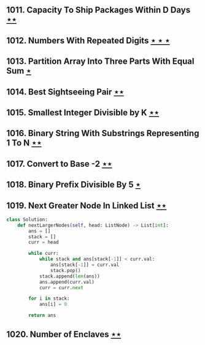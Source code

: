 ## 1011. Capacity To Ship Packages Within D Days [$\star\star$](https://leetcode.com/problems/capacity-to-ship-packages-within-d-days)

## 1012. Numbers With Repeated Digits [$\star\star\star$](https://leetcode.com/problems/numbers-with-repeated-digits)

## 1013. Partition Array Into Three Parts With Equal Sum [$\star$](https://leetcode.com/problems/partition-array-into-three-parts-with-equal-sum)

## 1014. Best Sightseeing Pair [$\star\star$](https://leetcode.com/problems/best-sightseeing-pair)

## 1015. Smallest Integer Divisible by K [$\star\star$](https://leetcode.com/problems/smallest-integer-divisible-by-k)

## 1016. Binary String With Substrings Representing 1 To N [$\star\star$](https://leetcode.com/problems/binary-string-with-substrings-representing-1-to-n)

## 1017. Convert to Base -2 [$\star\star$](https://leetcode.com/problems/convert-to-base-2)

## 1018. Binary Prefix Divisible By 5 [$\star$](https://leetcode.com/problems/binary-prefix-divisible-by-5)

## 1019. Next Greater Node In Linked List [$\star\star$](https://leetcode.com/problems/next-greater-node-in-linked-list)

```python
class Solution:
    def nextLargerNodes(self, head: ListNode) -> List[int]:
        ans = []
        stack = []
        curr = head

        while curr:
            while stack and ans[stack[-1]] < curr.val:
                ans[stack[-1]] = curr.val
                stack.pop()
            stack.append(len(ans))
            ans.append(curr.val)
            curr = curr.next

        for i in stack:
            ans[i] = 0

        return ans
```

## 1020. Number of Enclaves [$\star\star$](https://leetcode.com/problems/number-of-enclaves)
